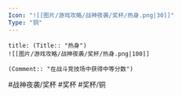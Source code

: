 ```yaml
---
Icon: "![[图片/游戏攻略/战神夜袭/奖杯/热身.png|30]]"
Type: "铜"
---
```

```ad-common-bronze-trophy
title: (Title:: "热身")
![[图片/游戏攻略/战神夜袭/奖杯/热身.png|100]]

(Comment:: "在战斗竞技场中获得中等分数")
```

#战神夜袭/奖杯 #奖杯 #奖杯/铜
